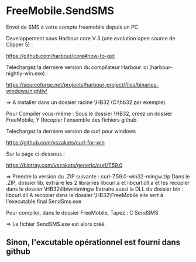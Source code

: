 # FreeMobile.SendSMS
Envoi de SMS à votre compte freemobile depuis un PC

Developpement sous Harbour core V 3 (une evolution open source de Clipper 5) :

https://github.com/harbour/core#how-to-get

Telechargez la derniere version du compilateur Harbour ici (harbour-nightly-win.exe) :

https://sourceforge.net/projects/harbour-project/files/binaries-windows/nightly/

=> A installer dans un dossier racine \HB32 (C:\hb32 par exemple)

Pour Compiler vous-même :
Sous le dossier \HB32, creez un dossier FreeMobile,
Y Recopier l'ensemble des fichiers github.

Telechargez la derniere version de curl pour windows

https://github.com/vszakats/curl-for-win

Sur la page ci-dessous :

https://bintray.com/vszakats/generic/curl/7.59.0

=> Prendre la version du .ZIP suivante : curl-7.59.0-win32-mingw.zip
Dans le .ZIP, dossier lib, extraire les 2 librairies
libcurl.a et
libcurl.dll.a 
et les recopier dans le dossier \HB32\lib\win\mingw
Extraire aussi la DLL du dossier bin :
libcurl.dll
A recopier dans le dossier \HB32\FreeMobile
elle sert à l'executable final SendSms.exe

Pour compiler, dans le dossier FreeMobile, Tapez :
C SendSMS

=> Le fichier SendSMS.exe est alors créé.

Sinon, l'excutable opérationnel est fourni dans github
-------------------------------------------------------------
